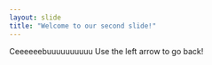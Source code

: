 ```yaml
---
layout: slide
title: "Welcome to our second slide!"
---
```

Ceeeeeebuuuuuuuuuu
Use the left arrow to go back!
